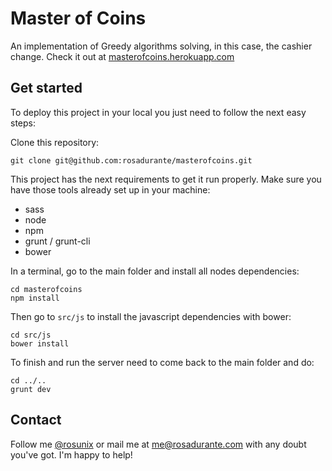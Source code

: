 # Master of Coins

An implementation of Greedy algorithms solving, in this case, the cashier change. Check it out at [masterofcoins.herokuapp.com](http://masterofcoins.herokuapp.com/)

## Get started

To deploy this project in your local you just need to follow the next easy steps:

Clone this repository:
```
git clone git@github.com:rosadurante/masterofcoins.git
```

This project has the next requirements to get it run properly. Make sure you have those tools already set up in your machine:
* sass
* node
* npm
* grunt / grunt-cli
* bower

In a terminal, go to the main folder and install all nodes dependencies:
```
cd masterofcoins
npm install
```

Then go to `src/js` to install the javascript dependencies with bower:
```
cd src/js
bower install
```

To finish and run the server need to come back to the main folder and do:
```
cd ../..
grunt dev
```

## Contact

Follow me [@rosunix](http://twitter.com/rosunix) or mail me at [me@rosadurante.com](mailto:me@rosadurante.com) with any doubt you've got. I'm happy to help!
